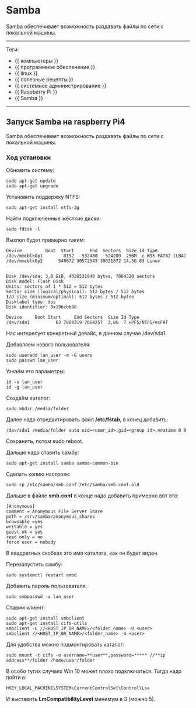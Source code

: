 # Samba

Samba обеспечивает возможность раздавать файлы по сети с локальной машины.

---

Теги:

- {{ компьютеры }}
- {{ программное обеспечение }}
- {{ linux }}
- {{ полезные рецепты }}
- {{ системное администрирование }}
- {{ Raspberry Pi }}
- {{ Samba }}

---

## Запуск Samba на raspberry Pi4

Samba обеспечивает возможность раздавать файлы по сети с локальной машины.

### Ход установки

Обновить систему:

```shell
sudo apt-get update
sudo apt-get upgrade
```

Установить поддержку NTFS:

```shell
sudo apt-get install ntfs-3g
```

Найти подключенные жёсткие диски:

```shell
sudo fdisk -l
```

Выхлоп будет примерно таким:

```shell
Device         Boot  Start      End  Sectors  Size Id Type
/dev/mmcblk0p1        8192   532480   524289  256M  c W95 FAT32 (LBA)
/dev/mmcblk0p2      540672 30572543 30031872 14,3G 83 Linux


Disk /dev/sda: 3,8 GiB, 4026531840 bytes, 7864320 sectors
Disk model: Flash Disk
Units: sectors of 1 * 512 = 512 bytes
Sector size (logical/physical): 512 bytes / 512 bytes
I/O size (minimum/optimal): 512 bytes / 512 bytes
Disklabel type: dos
Disk identifier: 0x196cbb88

Device     Boot Start     End Sectors  Size Id Type
/dev/sda1          63 7864319 7864257  3,8G  7 HPFS/NTFS/exFAT
```

Нас интересует конкретный девайс, в данном случае /dev/sda1.

Добавляем нового пользователя:

```shell
sudo useradd lan_user -m -G users
sudo passwd lan_user
```

Узнаём его параметры:

```shell
id -u lan_user
id -g lan_user
```

Создаём каталог:

```shell
sudo mkdir /media/folder
```

Далее надо отредактировать файл **/etc/fstab**, в конец добавить:

```shell
/dev/sda1 /media/folder auto uid=<user_id>,gid=<group id>,noatime 0 0
```

Сохранить, потом sudo reboot.

Дальше надо ставить самбу:

```shell
sudo apt-get install samba samba-common-bin
```

Сделать копию настроек:

```shell
sudo cp /etc/samba/smb.conf /etc/samba/smb.conf.old
```

Дальше в файле **smb.conf** в конце надо добавить примерно вот это:

```
[Anonymous]
comment = Anonymous File Server Share
path = /srv/samba/anonymous_shares
browsable =yes
writable = yes
guest ok = yes
read only = no
force user = nobody
```

В квадратных скобках это имя каталога, как он будет виден.

Перезапустить самбу:

```shell
sudo systemctl restart smbd
```

Добавить пароль пользователя:

```shell
sudo smbpasswd -a lan_user
```

Ставим клиент:

```shell
sudo apt-get install smbclient
sudo apt-get install cifs-utils
smbclient -L //<HOST_IP_OR_NAME>/<folder_name> -U <user>
smbclient //<HOST_IP_OR_NAME>/<folder_name> -U <user>
```

Для удобства можно подмонтировать каталог:

```shell
sudo mount -t cifs -o username=**user**,password=***** //**ip address**/folder /home/user/folder
```

В особо тугих случаях Win 10 может плохо подключаться. Тогда надо пойти в:

```
HKEY_LOCAL_MACHINE\SYSTEM\CurrentControlSet\Control\Lsa
```

И выставить **LmCompatibilityLevel** минимум в 3 (можно 5).
